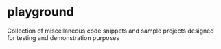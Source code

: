 # playground
Collection of miscellaneous code snippets and sample projects designed for testing and demonstration purposes
